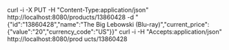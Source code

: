 curl -i -X PUT -H "Content-Type:application/json" http://localhost:8080/products/13860428 -d "{\"id\":\"13860428\",\"name\":\"The Big Lebowski (Blu-ray)\",\"current_price\":{\"value\":\"20\",\"currency_code\":\"US\"}}"
curl -i -H "Accepts:application/json" http://localhost:8080/prod
ucts/13860428